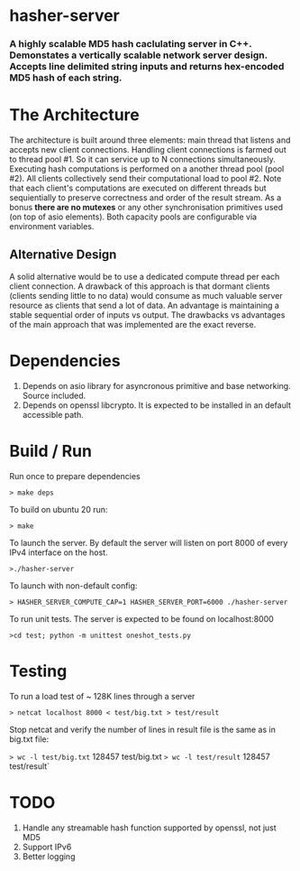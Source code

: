 # hasher-server

### A highly scalable MD5 hash caclulating server in C++. Demonstates a vertically scalable network server design.  Accepts line delimited string inputs and returns hex-encoded MD5 hash of each string.

# The Architecture

The architecture is built around three elements: main thread that listens and accepts new client connections. 
Handling client connections is farmed out to thread pool #1. So it can service up to N connections simultaneously.
Executing hash computations is performed on a another thread pool (pool #2). All clients collectively send their 
computational load to pool #2. Note that each client's computations are executed on different threads but 
sequientially to preserve correctness and order of the result stream. As a bonus **there are no mutexes**
 or any other synchronisation primitives used (on top of asio elements). Both capacity pools are configurable
 via environment variables.

 ## Alternative Design

 A solid alternative would be to use a dedicated compute thread per each client connection. A drawback of this 
 approach is that dormant clients (clients sending little to no data) would consume as much valuable server resource
 as clients that send a lot of data. An advantage is maintaining a stable sequential order of inputs vs output. The
 drawbacks vs advantages of the main approach that was implemented are the exact reverse.

# Dependencies

1. Depends on asio library for asyncronous primitive and base networking. Source included.
2. Depends on openssl libcrypto. It is expected to be installed in an default accessible path.

# Build / Run

Run once to prepare dependencies

`> make deps`

To build on ubuntu 20 run:

`> make`

To launch the server. By default the server will listen on port 8000 of every IPv4 interface on the host.

`>./hasher-server`

To launch with non-default config:

`> HASHER_SERVER_COMPUTE_CAP=1 HASHER_SERVER_PORT=6000 ./hasher-server`

To run unit tests. The server is expected to be found on localhost:8000

`>cd test; python -m unittest oneshot_tests.py`

# Testing

To run a load test of ~ 128K lines through a server

`> netcat localhost 8000 < test/big.txt > test/result`

Stop netcat and verify the number of lines in result file is the same as in big.txt file:

`> wc -l test/big.txt` 
128457 test/big.txt
`> wc -l test/result`
128457 test/result`

# TODO
1. Handle any streamable hash function supported by openssl, not just MD5
2. Support IPv6
3. Better logging
